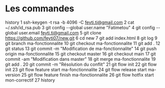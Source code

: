 # Les commandes
  history
    1  ssh-keygen -t rsa -b 4096 -C feyti.ti@gmail.com
    2  cat ~/.ssh/id_rsa.pub
    3  git config --global user.name "Fatimetou"
    4  git config --global user.email feyti.ti@gmail.com
    5  git clone https://github.com/feyti07/new.git
    6  cd new
    7  git add index.html
    8  git log
    9  git branch ma-fonctionnalite
   10   git checkout ma-fonctionnalite
   11  git add .
   12  git status
   13  git commit -m "Modification de ma-fonctionnalite"
   14  git push origin ma-fonctionnalite
   15  git checkout master
   16  git checkout main
   17  git commit -am "Modification dans master"
   18  git merge ma-fonctionnalite
   19  git add .
   20  git commit -m "Résolution du conflit"
   21  git flow init
   22  git flow init
   23  git flow feature start ma-fonctionnalite
   24  git flow release start ma-version
   25  git flow feature finish ma-fonctionnalite
   26  git flow hotfix start mon-correctif
   27  history


